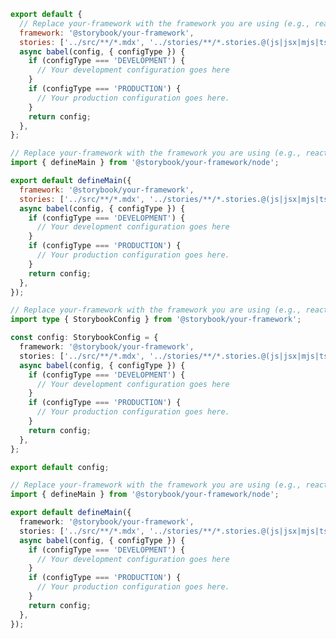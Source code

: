 <!-- TODO: Vet this example for CSF Factory support -->

```js filename=".storybook/main.js" renderer="common" language="js" tabTitle="CSF 3"
export default {
  // Replace your-framework with the framework you are using (e.g., react-vite, vue3-vite)
  framework: '@storybook/your-framework',
  stories: ['../src/**/*.mdx', '../stories/**/*.stories.@(js|jsx|mjs|ts|tsx)'],
  async babel(config, { configType }) {
    if (configType === 'DEVELOPMENT') {
      // Your development configuration goes here
    }
    if (configType === 'PRODUCTION') {
      // Your production configuration goes here.
    }
    return config;
  },
};
```

```js filename=".storybook/main.js" renderer="react" language="js" tabTitle="CSF Factory 🧪"
// Replace your-framework with the framework you are using (e.g., react-vite, nextjs, experimental-nextjs-vite)
import { defineMain } from '@storybook/your-framework/node';

export default defineMain({
  framework: '@storybook/your-framework',
  stories: ['../src/**/*.mdx', '../stories/**/*.stories.@(js|jsx|mjs|ts|tsx)'],
  async babel(config, { configType }) {
    if (configType === 'DEVELOPMENT') {
      // Your development configuration goes here
    }
    if (configType === 'PRODUCTION') {
      // Your production configuration goes here.
    }
    return config;
  },
});
```

```ts filename=".storybook/main.ts" renderer="common" language="ts" tabTitle="CSF 3"
// Replace your-framework with the framework you are using (e.g., react-vite, vue3-vite)
import type { StorybookConfig } from '@storybook/your-framework';

const config: StorybookConfig = {
  framework: '@storybook/your-framework',
  stories: ['../src/**/*.mdx', '../stories/**/*.stories.@(js|jsx|mjs|ts|tsx)'],
  async babel(config, { configType }) {
    if (configType === 'DEVELOPMENT') {
      // Your development configuration goes here
    }
    if (configType === 'PRODUCTION') {
      // Your production configuration goes here.
    }
    return config;
  },
};

export default config;
```

```ts filename=".storybook/main.ts" renderer="react" language="ts" tabTitle="CSF Factory 🧪"
// Replace your-framework with the framework you are using (e.g., react-vite, nextjs, experimental-nextjs-vite)
import { defineMain } from '@storybook/your-framework/node';

export default defineMain({
  framework: '@storybook/your-framework',
  stories: ['../src/**/*.mdx', '../stories/**/*.stories.@(js|jsx|mjs|ts|tsx)'],
  async babel(config, { configType }) {
    if (configType === 'DEVELOPMENT') {
      // Your development configuration goes here
    }
    if (configType === 'PRODUCTION') {
      // Your production configuration goes here.
    }
    return config;
  },
});
```
